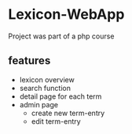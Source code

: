 # Lexicon-WebApp
Project was part of a php course 

## features
- lexicon overview
- search function
- detail page for each term
- admin page
  - create new term-entry
  - edit term-entry
